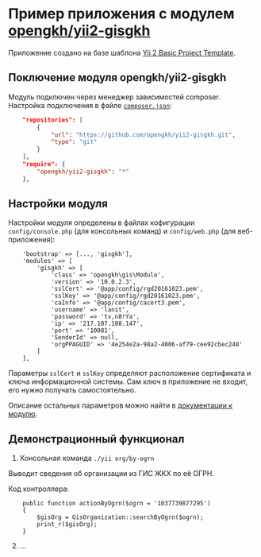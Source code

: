 # Пример приложения с модулем [opengkh/yii2-gisgkh](https://github.com/opengkh/yii2-gisgkh) 

Приложение создано на базе шаблона [Yii 2 Basic Project Template](https://github.com/yiisoft/yii2-app-basic).

## Поключение модуля opengkh/yii2-gisgkh

Модуль подключен через менеджер зависимостей composer. Настройка подключения в файле [`composer.json`](composer.json):

```json
    "repositories": [
        {
            "url": "https://github.com/opengkh/yii2-gisgkh.git",
            "type": "git"
        }
    ],
    "require": {
        "opengkh/yii2-gisgkh": "*"
    },
```

## Настройки модуля

Настройки модуля определены в файлах кофигурации `config/console.php` (для консольных команд) и `config/web.php` (для веб-приложения):
 
```
    'bootstrap' => [..., 'gisgkh'],
    'modules' => [
        'gisgkh' => [
            'class' => 'opengkh\gis\Module',
            'version' => '10.0.2.3',
            'sslCert' => '@app/config/rgd20161023.pem',
            'sslKey' => '@app/config/rgd20161023.pem',
            'caInfo' => '@app/config/cacert3.pem',
            'username' => 'lanit',
            'password' => 'tv,n8!Ya',
            'ip' => '217.107.108.147',
            'port' => '10081',
            'SenderId' => null,
            'orgPPAGUID' => '4e254e2a-98a2-4006-af79-cee92cbec248'
        ]
    ],
```

Параметры `sslCert` и `sslKey` определяют расположение сертификата и ключа информационной системы. Сам ключ в приложение не входит, его нужно получать самостоятельно.
 
Описание остальных параметров можно найти в [документации к модулю](https://github.com/opengkh/yii2-gisgkh/blob/master/README.md). 

## Демонстрационный функционал

1. Консольная команда `./yii org/by-ogrn`

Выводит сведения об организации из ГИС ЖКХ по её ОГРН.

Код контроллера:

```
    public function actionByOgrn($ogrn = '1037739877295')
    {
        $gisOrg = GisOrganization::searchByOgrn($ogrn);
        print_r($gisOrg);
    }
```

2. ...
